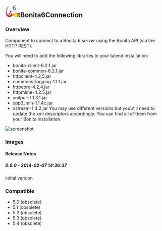 ## <img src='./logo.jpg' width='40' height='40'>tBonita6Connection

### Overview
Component to connect to a Bonita 6 server using the Bonita API (via the HTTP REST).

You will need to add the following libraries to your talend installation:
* bonita-client-6.2.1.jar
* bonita-common-6.2.1.jar
* httpclient-4.2.5.jar
* commons-logging-1.1.1.jar
* httpcore-4.2.4.jar
* httpmime-4.2.5.jar
* xmlpull-1.1.3.1.jar
* xpp3_min-1.1.4c.jar
* xstream-1.4.2.jar
You may use different versions but you\\\\\\'ll need to update the xml descriptors accordingly. You can find all of them from your Bonita installation.


![screenshot](https://talendforge.org/exchange/tos/upload_tos/extension-1097/screenshot.jpg)
### Images




#### Release Notes

##### 0.9.0 - 2014-02-07 14:36:37
initial version
### Compatible
 -  5.0 (obsolete)
 -   5.1 (obsolete)
 -   5.2 (obsolete)
 -   5.3 (obsolete)
 -   5.4 (obsolete)